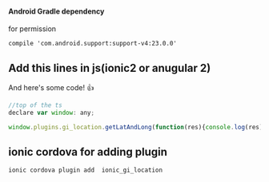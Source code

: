 #### Android Gradle dependency
for permission
```
compile 'com.android.support:support-v4:23.0.0'
```

##  Add this lines in js(ionic2 or anugular 2)
And here's some code! :+1:
```javascript
//top of the ts
declare var window: any;
```

```javascript
window.plugins.gi_location.getLatAndLong(function(res){console.log(res)}, function(res){console.log(res)});
```

## ionic cordova for adding plugin
```
ionic cordova plugin add  ionic_gi_location
```
